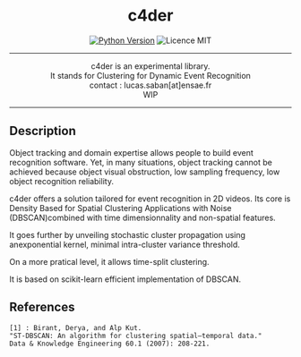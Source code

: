 <h1 align=center> <b>c4der</b> </h1>

<p align="center">
<a href="https://www.python.org/downloads/release/python-3100/" 
target="_blank"><img src="https://img.shields.io/badge/python-3.10-blue.svg" alt="Python Version" /></a>
<img src="https://img.shields.io/github/license/g0bel1n/TinyAutoML?style=flat-square" alt="Licence MIT" />
</p>

---

<p align="center">
c4der is an experimental library. <br/>
It stands for Clustering for Dynamic Event Recognition<br/>
contact : lucas.saban[at]ensae.fr<br/>
WIP
</p>

---

## Description

Object tracking and domain expertise allows people to build event recognition software. Yet, in many situations, object tracking cannot be achieved because object visual obstruction, low sampling frequency, low object recognition reliability. 

c4der offers a solution tailored for event recognition in 2D videos. 
Its core is Density Based for Spatial Clustering Applications with Noise (DBSCAN)combined with time dimensionnality and non-spatial features. 

It goes further by unveiling stochastic cluster propagation using anexponential kernel, minimal intra-cluster variance threshold. 

On a more pratical level, it allows time-split clustering.

It is based on scikit-learn efficient implementation of DBSCAN.

## References

    [1] : Birant, Derya, and Alp Kut. 
    "ST-DBSCAN: An algorithm for clustering spatial–temporal data." 
    Data & Knowledge Engineering 60.1 (2007): 208-221.
